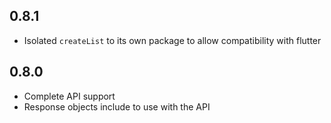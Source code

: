 ## 0.8.1
- Isolated `createList` to its own package to allow compatibility with flutter

## 0.8.0

- Complete API support
- Response objects include to use with the API

